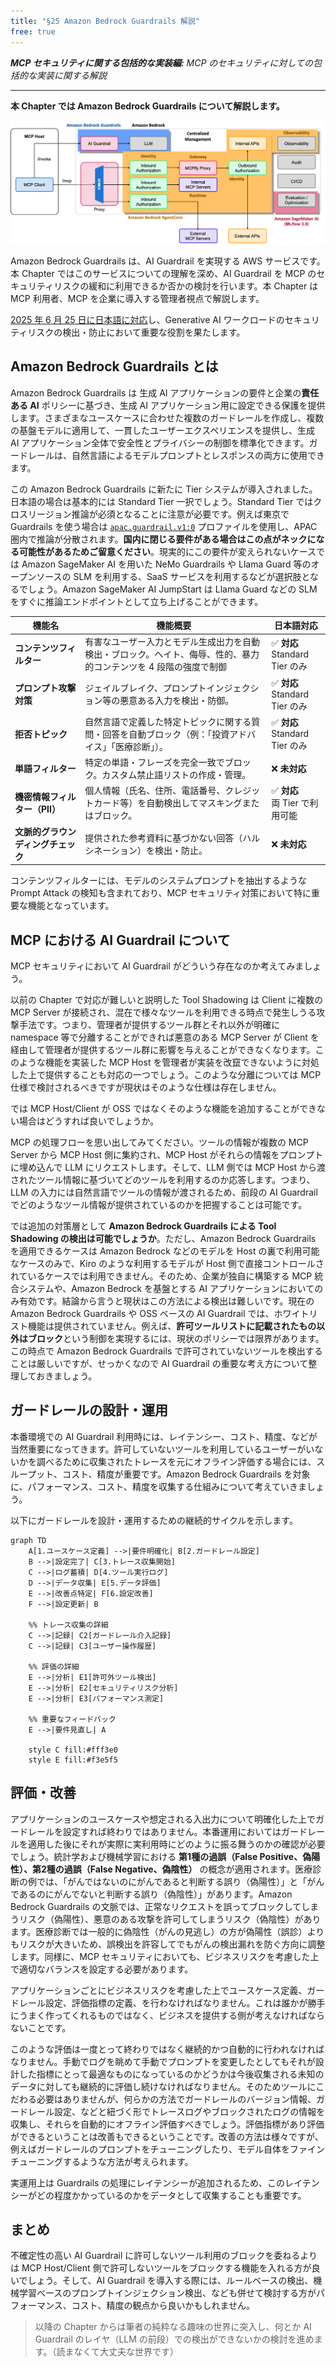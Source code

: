 ```yaml
---
title: "§25 Amazon Bedrock Guardrails 解説"
free: true
---
```


___MCP セキュリティに関する包括的な実装編:___ _MCP のセキュリティに対しての包括的な実装に関する解説_

---

**本 Chapter では Amazon Bedrock Guardrails について解説します。** 

![200101](/images/books/security-of-the-mcp/fig_c20_s01_01.png)

Amazon Bedrock Guardrails は、AI Guardrail を実現する AWS サービスです。本 Chapter ではこのサービスについての理解を深め、AI Guardrail を MCP のセキュリティリスクの緩和に利用できるか否かの検討を行います。本 Chapter は MCP 利用者、MCP を企業に導入する管理者視点で解説します。

[2025 年 6 月 25 日に日本語に対応](https://aws.amazon.com/jp/blogs/news/amazon-bedrock-guardrails-supports-japanese/)し、Generative AI ワークロードのセキュリティリスクの検出・防止において重要な役割を果たします。

## Amazon Bedrock Guardrails とは

Amazon Bedrock Guardrails は 生成 AI アプリケーションの要件と企業の**責任ある AI** ポリシーに基づき、生成 AI アプリケーション用に設定できる保護を提供します。さまざまなユースケースに合わせた複数のガードレールを作成し、複数の基盤モデルに適用して、一貫したユーザーエクスペリエンスを提供し、生成 AI アプリケーション全体で安全性とプライバシーの制御を標準化できます。ガードレールは、自然言語によるモデルプロンプトとレスポンスの両方に使用できます。

この Amazon Bedrock Guardrails に新たに Tier システムが導入されました。日本語の場合は基本的には Standard Tier 一択でしょう。Standard Tier ではクロスリージョン推論が必須となることに注意が必要です。例えば東京で Guardrails を使う場合は [`apac.guardrail.v1:0`](https://docs.aws.amazon.com/ja_jp/bedrock/latest/userguide/guardrails-cross-region-support.html) プロファイルを使用し、APAC 圏内で推論が分散されます。**国内に閉じる要件がある場合はこの点がネックになる可能性があるためご留意ください**。現実的にこの要件が変えられないケースでは Amazon SageMaker AI を用いた NeMo Guardrails や Llama Guard 等のオープンソースの SLM を利用する、SaaS サービスを利用するなどが選択肢となるでしょう。Amazon SageMaker AI JumpStart は Llama Guard などの SLM をすぐに推論エンドポイントとして立ち上げることができます。

| 機能名 | 機能概要 | 日本語対応 |
|--------|----------|------------|
| **コンテンツフィルター** | 有害なユーザー入力とモデル生成出力を自動検出・ブロック。ヘイト、侮辱、性的、暴力的コンテンツを 4 段階の強度で制御 | ✅ **対応**<br>Standard Tier のみ |
| **プロンプト攻撃対策** | ジェイルブレイク、プロンプトインジェクション等の悪意ある入力を検出・防御。 | ✅ **対応**<br>Standard Tier のみ |
| **拒否トピック** | 自然言語で定義した特定トピックに関する質問・回答を自動ブロック（例：「投資アドバイス」「医療診断」）。 | ✅ **対応**<br>Standard Tier のみ |
| **単語フィルター** | 特定の単語・フレーズを完全一致でブロック。カスタム禁止語リストの作成・管理。 | ❌ **未対応** |
| **機密情報フィルター（PII）** | 個人情報（氏名、住所、電話番号、クレジットカード等）を自動検出してマスキングまたはブロック。 | ✅ **対応**<br>両 Tier で利用可能 |
| **文脈的グラウンディングチェック** | 提供された参考資料に基づかない回答（ハルシネーション）を検出・防止。 | ❌ **未対応** |

コンテンツフィルターには、モデルのシステムプロンプトを抽出するような Prompt Attack の検知も含まれており、MCP セキュリティ対策において特に重要な機能となっています。

## MCP における AI Guardrail について

MCP セキュリティにおいて AI Guardrail がどういう存在なのか考えてみましょう。

以前の Chapter で対応が難しいと説明した Tool Shadowing は Client に複数の MCP Server が接続され、混在で様々なツールを利用できる時点で発生しうる攻撃手法です。つまり、管理者が提供するツール群とそれ以外が明確に namespace 等で分離することができれば悪意のある MCP Server が Client を経由して管理者が提供するツール群に影響を与えることができなくなります。このような機能を実装した MCP Host を管理者が実装を改竄できないように対処した上で提供することも対応の一つでしょう。このような分離については MCP 仕様で検討されるべきですが現状はそのような仕様は存在しません。

では MCP Host/Client が OSS ではなくそのような機能を追加することができない場合はどうすれば良いでしょうか。

MCP の処理フローを思い出してみてください。ツールの情報が複数の MCP Server から MCP Host 側に集約され、MCP Host がそれらの情報をプロンプトに埋め込んで LLM にリクエストします。そして、LLM 側では MCP Host から渡されたツール情報に基づいてどのツールを利用するのか応答します。つまり、LLM の入力には自然言語でツールの情報が渡されるため、前段の AI Guardrail でどのようなツール情報が提供されているのかを把握することは可能です。

では追加の対策層として **Amazon Bedrock Guardrails による Tool Shadowing の検出は可能でしょうか**。ただし、Amazon Bedrock Guardrails を適用できるケースは Amazon Bedrock などのモデルを Host の裏で利用可能なケースのみで、Kiro のような利用するモデルが Host 側で直接コントロールされているケースでは利用できません。そのため、企業が独自に構築する MCP 統合システムや、Amazon Bedrock を基盤とする AI アプリケーションにおいてのみ有効です。結論から言うと現状はこの方法による検出は難しいです。現在の Amazon Bedrock Guardrails や OSS ベースの AI Guardrail では、ホワイトリスト機能は提供されていません。例えば、**許可ツールリストに記載されたもの以外はブロック**という制御を実現するには、現状のポリシーでは限界があります。この時点で Amazon Bedrock Guardrails で許可されていないツールを検出することは厳しいですが、せっかくなので AI Guardrail の重要な考え方について整理しておきましょう。

## ガードレールの設計・運用

本番環境での AI Guardrail 利用時には、レイテンシー、コスト、精度、などが当然重要になってきます。許可していないツールを利用しているユーザーがいないかを調べるために収集されたトレースを元にオフライン評価する場合には、スループット、コスト、精度が重要です。Amazon Bedrock Guardrails を対象に、パフォーマンス、コスト、精度を収集する仕組みについて考えていきましょう。

以下にガードレールを設計・運用するための継続的サイクルを示します。

```mermaid
graph TD
    A[1.ユースケース定義] -->|要件明確化| B[2.ガードレール設定]
    B -->|設定完了| C[3.トレース収集開始]
    C -->|ログ蓄積| D[4.ツール実行ログ]
    D -->|データ収集| E[5.データ評価]
    E -->|改善点特定| F[6.設定改善]
    F -->|設定更新| B
    
    %% トレース収集の詳細
    C -->|記録| C2[ガードレール介入記録]
    C -->|記録| C3[ユーザー操作履歴]
    
    %% 評価の詳細
    E -->|分析| E1[許可外ツール検出]
    E -->|分析| E2[セキュリティリスク分析]
    E -->|分析| E3[パフォーマンス測定]
    
    %% 重要なフィードバック
    E -->|要件見直し| A
    
    style C fill:#fff3e0
    style E fill:#f3e5f5
```

## 評価・改善

アプリケーションのユースケースや想定される入出力について明確化した上でガードレールを設定すれば終わりではありません。本番運用においてはガードレールを適用した後にそれが実際に実利用時にどのように振る舞うのかの確認が必要でしょう。統計学および機械学習における **第1種の過誤（False Positive、偽陽性）、第2種の過誤（False Negative、偽陰性）** の概念が適用されます。医療診断の例では、「がんではないのにがんであると判断する誤り（偽陽性）」と「がんであるのにがんでないと判断する誤り（偽陰性）」があります。Amazon Bedrock Guardrails の文脈では、正常なリクエストを誤ってブロックしてしまうリスク（偽陽性）、悪意のある攻撃を許可してしまうリスク（偽陰性）があります。医療診断では一般的に偽陰性（がんの見逃し）の方が偽陽性（誤診）よりもリスクが大きいため、誤検出を許容してでもがんの検出漏れを防ぐ方向に調整します。同様に、MCP セキュリティにおいても、ビジネスリスクを考慮した上で適切なバランスを設定する必要があります。

アプリケーションごとにビジネスリスクを考慮した上でユースケース定義、ガードレール設定、評価指標の定義、を行わなければなりません。これは誰かが勝手にうまく作ってくれるものではなく、ビジネスを提供する側が考えなければならないことです。

このような評価は一度とって終わりではなく継続的かつ自動的に行われなければなりません。手動でログを眺めて手動でプロンプトを変更したとしてもそれが設計した指標にとって最適なものになっているのかどうかは今後収集される未知のデータに対しても継続的に評価し続けなければなりません。そのためツールにこだわる必要はありませんが、何らかの方法でガードレールのバージョン情報、ガードレール設定、などと紐づく形でトレースログやブロックされたログの情報を収集し、それらを自動的にオフライン評価すべきでしょう。評価指標があり評価ができるということは改善もできるということです。改善の方法は様々ですが、例えばガードレールのプロンプトをチューニングしたり、モデル自体をファインチューニングするような方法が考えられます。

実運用上は Guardrails の処理にレイテンシーが追加されるため、このレイテンシーがどの程度かかっているのかをデータとして収集することも重要です。

## まとめ

不確定性の高い AI Guardrail に許可しないツール利用のブロックを委ねるよりは MCP Host/Client 側で許可しないツールをブロックする機能を入れる方が良いでしょう。そして、AI Guardrail を導入する際には、ルールベースの検出、機械学習ベースのプロンプトインジェクション検出、なども併せて検討する方がパフォーマンス、コスト、精度の観点から良いかもしれません。

> 以降の Chapter からは筆者の純粋なる趣味の世界に突入し、何とか AI Guardrail のレイヤ（LLM の前段）での検出ができないかの検討を進めます。（読まなくて大丈夫な世界です）